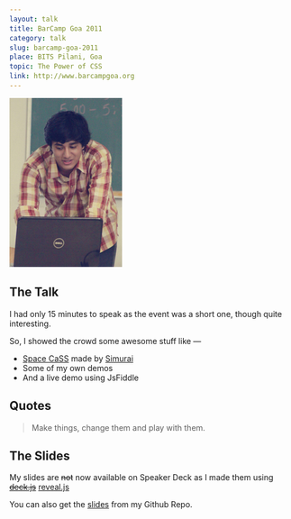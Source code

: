 ```yaml
---
layout: talk
title: BarCamp Goa 2011
category: talk
slug: barcamp-goa-2011
place: BITS Pilani, Goa
topic: The Power of CSS
link: http://www.barcampgoa.org
---
```


<div class="islet">
	<img class="img--center img--tall" src="/assets/images/Me-at-BarCamp-Goa-2011.jpg" />
</div>

## The Talk

<p class="lead">I had only 15 minutes to speak as the event was a short one, though quite interesting.</p>

So, I showed the crowd some awesome stuff like &mdash;

 * [Space CaSS](http://lab.simurai.com/space-cacss) made by [Simurai](http://simuari.com)
 * Some of my own demos
 * And a <span class="highlight">live demo</span> using JsFiddle

## Quotes

<blockquote>
	<p>Make things, change them and play with them.</p>
</blockquote>

## The Slides

My slides are <strike>not</strike> now available on Speaker Deck as I made them using <strike><a href="https://github.com/imakewebthings/deck.js">deck.js</a></strike> [reveal.js](https://github.com/hakimel/reveal.js)

You can also get the [slides](https://github.com/aniketpant/presentations) from my Github Repo.

<script async class="speakerdeck-embed" data-id="4a8f8780194f01307dd222000a9f27e2" data-ratio="1.41436464088398" src="//speakerdeck.com/assets/embed.js"></script>